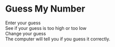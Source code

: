 # Guess My Number

Enter your guess\
See if your guess is too high or too low\
Change your guess\
The computer will tell you if you guess it correctly.
